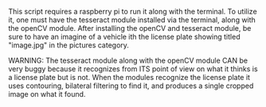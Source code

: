 This script requires a raspberry pi to run it along with the terminal. To utilize it, one must have the tesseract module installed via the terminal, along with the openCV module.
After installing the openCV and tesseract module, be sure to have an imagine of a vehicle ith the license plate showing titled "image.jpg" in the pictures category.

WARNING: The tesseract module along with the openCV module CAN be very buggy because it recognizes from ITS point of view on what it thinks is a license plate but is not.
When the modules recognize the license plate it uses contouring, bilateral filtering to find it, and produces a single cropped image on what it found.
